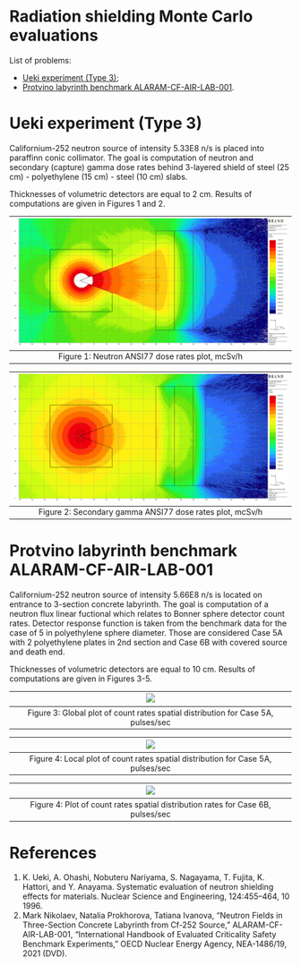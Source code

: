 # Radiation shielding Monte Carlo evaluations

List of problems:
 * [Ueki experiment (Type 3)](#ueki-experiment-type-3);
 * [Protvino labyrinth benchmark ALARAM-CF-AIR-LAB-001](#protvino-labyrinth-benchmark-alaram-cf-air-lab-001).

# Ueki experiment (Type 3)
Californium-252 neutron source of intensity 5.33E8 n/s is placed into paraffinn conic collimator.
The goal is computation of neutron and secondary (capture) gamma dose rates behind 3-layered shield
 of steel (25 cm) - polyethylene (15 cm) - steel  (10 cm) slabs.
 
Thicknesses of volumetric detectors are equal to 2 cm. Results of computations are given in Figures 1 and 2.

|![](plots/ueki-experiments/n_1.png)|
|:--:|
| Figure 1: Neutron ANSI77 dose rates plot, mcSv/h |

|![](plots/ueki-experiments/g2_1.png)|
|:--:|
| Figure 2: Secondary gamma ANSI77 dose rates plot, mcSv/h |

# Protvino labyrinth benchmark ALARAM-CF-AIR-LAB-001
Californium-252 neutron source of intensity 5.66E8 n/s is located on entrance to 3-section concrete labyrinth.
The goal is computation of a neutron flux linear fuctional which relates to Bonner sphere detector count rates.
Detector response function is taken from the benchmark data for the case of 5 in polyethylene sphere diameter.
Those are considered Case 5A with 2 polyethylene plates in 2nd section and Case 6B with covered source
and death end.

Thicknesses of volumetric detectors are equal to 10 cm. Results of computations are given in Figures 3-5.

|![](plots/labyrynth-protvino/case5A.png)|
|:--:|
| Figure 3: Global plot of count rates spatial distribution for Case 5A, pulses/sec |

|![](plots/labyrynth-protvino/case5A-2.png)|
|:--:|
| Figure 4: Local plot of count rates spatial distribution for Case 5A, pulses/sec |

|![](plots/labyrynth-protvino/case6B.png)|
|:--:|
| Figure 4: Plot of count rates spatial distribution rates for Case 6B, pulses/sec |

# References
1. K. Ueki, A. Ohashi, Nobuteru Nariyama, S. Nagayama, T. Fujita, K. Hattori, and Y. Anayama.
Systematic evaluation of neutron shielding effects for materials. Nuclear Science and Engineering,
124:455–464, 10 1996.
2. Mark Nikolaev, Natalia Prokhorova, Tatiana Ivanova, “Neutron Fields in Three-Section Concrete 
Labyrinth from Cf-252 Source,” ALARAM-CF-AIR-LAB-001, “International Handbook of Evaluated Criticality 
Safety Benchmark Experiments,” OECD Nuclear Energy Agency, NEA-1486/19, 2021 (DVD).
